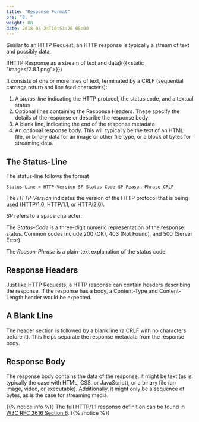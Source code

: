 ```yaml
---
title: "Response Format"
pre: "8. "
weight: 80
date: 2018-08-24T10:53:26-05:00
---
```


Similar to an HTTP Request, an HTTP response is typically a stream of text and possibly data:

![HTTP Response as a stream of text and data]({{<static "images/2.8.1.png">}})

It consists of one or more lines of text, terminated by a CRLF (sequential carriage return and line feed characters):

1. A _status-line_ indicating the HTTP protocol, the status code, and a textual status
2. Optional lines containing the Response Headers.  These specify the details of the response or describe the response body
3. A blank line, indicating the end of the response metadata 
4. An optional response body.  This will typically be the text of an HTML file, or binary data for an image or other file type, or a block of bytes for streaming data.

## The Status-Line 
The status-line follows the format 

`Status-Line = HTTP-Version SP Status-Code SP Reason-Phrase CRLF`

The _HTTP-Version_ indicates the version of the HTTP protocol that is being used (HTTP/1.0, HTTP/1.1, or HTTP/2.0).

_SP_ refers to a space character.

The _Status-Code_ is a three-digit numeric representation of the response status. Common codes include 200 (OK), 403 (Not Found), and 500 (Server Error).

The _Reason-Phrase_ is a plain-text explanation of the status code.

## Response Headers 
Just like HTTP Requests, a HTTP response can contain headers describing the response.  If the response has a body, a Content-Type and Content-Length header would be expected.

## A Blank Line 
The header section is followed by a blank line (a CRLF with no characters before it). This helps separate the response metadata from the response body. 

## Response Body
The response body contains the data of the response.  it might be text (as is typically the case with HTML, CSS, or JavaScript), or a binary file (an image, video, or executable).  Additionally, it might only be a sequence of bytes, as is the case for streaming media.

{{% notice info %}}
The full HTTP/1.1 response definition can be found in [W3C RFC 2616 Section 6](https://www.w3.org/Protocols/rfc2616/rfc2616-sec6.html#sec6).
{{% /notice %}}